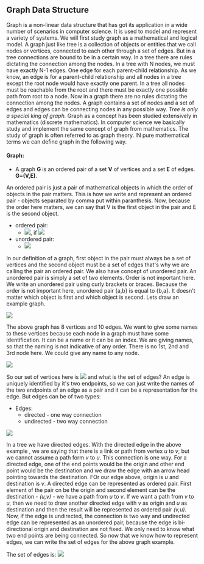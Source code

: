 ## Graph Data Structure

Graph is a non-linear data structure that has got its application in a wide number of scenarios in computer science. It is used to model and represent a variety of systems. We will first study graph as a mathematical and logical model. A graph just like tree is a collection of objects or entities that we call nodes or vertices, connected to each other through a set of edges. But in a tree connections are bound to be in a certain way. In a tree there are rules dictating the connection among the nodes. In a tree with N nodes, we must have exactly N-1 edges. One edge for each parent-child relationship. As we know, an edge is for a parent-child relationship and all nodes in a tree except the root node would have exactly one parent. In a tree all nodes must be reachable from the root and there must be exactly one possible path from root to a node. Now in a graph there are no rules dictating the connection among the nodes. A graph contains a set of nodes and a set of edges and edges can be connecting nodes in any possible way. *Tree is only a special king of graph.* Graph as a concept has been studied extensively in mathematics (discrete mathematics). In computer science we basically study and implement the same concept of graph from mathematics. The study of graph is often referred to as graph theory. IN pure mathematical terms we can define graph in the following way.

#### Graph:
- A graph **G** is an ordered pair of a set **V** of vertices and a set **E** of edges. **G=(V,E)**.

An ordered pair is just a pair of mathematical objects in which the order of objects in the pair matters. This is how we write and represent an ordered pair - objects separated by comma put within paranthesis. Now, because the order here matters, we can say that V is the first object in the pair and E is the second object. 

- ordered pair:
  - <img src="https://latex.codecogs.com/svg.latex?\Large&space;(a,b)\neq{(b,a)}">, if <img src="https://latex.codecogs.com/svg.latex?\Large&space;a\neq{b}">
- unordered pair:
  - <img src="https://latex.codecogs.com/svg.latex?\Large&space;\{a,b\}=\{b,a\}">
  
In our definition of a graph, first object in the pair must always be a set of vertices and the second object must be a set of edges that's why we are calling the pair an ordered pair. We also have concept of unordered pair. An unordered pair is simply a set of two elements. Order is not important here. We write an unordered pair using curly brackets or braces. Because the order is not important here, unordered pair {a,b} is equal to {b,a}. It doesn't matter which object is first and which object is second. Lets draw an example graph.

![](https://i.ibb.co/RTbKqSD/graph1.png)

The above graph has 8 vertices and 10 edges. We want to give some names to these vertices because each node in a graph must have some identification. It can be a name or it can be an index. We are giving names, so that the naming is not indicative of any order. There is no 1st, 2nd and 3rd node here. We could give any name to any node. 

![](https://i.ibb.co/QHjMfBL/graph2.png)

So our set of vertices here is <img src="https://latex.codecogs.com/svg.latex?\Large&space;V=\{V1,V2,V3,V4,V5,V6,V7,V8\}"> and what is the set of edges? An edge is uniquely identified by it's two endpoints, so we can just write the names of the two endpoints of an edge as a pair and it can be a representation for the edge. But edges can be of two types:
- Edges: 
  - directed - one way connection
  - undirected - two way connection

![](https://i.ibb.co/Y7TXwqy/graph3.png)

In a tree we have directed edges. With the directed edge in the above example , we are saying that there is a link or path from vertex *u* to *v*, but we cannot assume a path form *v* to *u*. This connection is one way. For a directed edge, one of the end points would be the origin and other end point would be the destination and we draw the edge with an arrow head pointing towards the destination. FOr our edge above, origin is *u* and destination is *v*. A directed edge can be represented as ordered pair. First element of the pair cn be the origin and second element can be the destination - *(u,v)* - we have a path from *u* to *v*. If we want a path from *v* to *u*, then we need to draw another directed edge with *v* as origin and *u* as destination and then the result will be represented as ordered pair *(v,u)*. Now, if the edge is undirected, the connection is two way and undirected edge can be represented as an unordered pair, because the edge is bi-directional origin and destination are not fixed. We only need to know what two end points are being connected. So now that we know how to represent edges, we can write the set of edges for the above graph example. 

The set of edges is: <img src="https://latex.codecogs.com/svg.latex?\Large&space;E=\big{\{V1,V2\},\{V1,V3\},\{V1,V4\},\{V2,V5\},\{V2,V6\},\{V3,V7\},\{V4,V8\},\{V7,V8\},\{V5,V8\},\{V6,V8\}\big}">


